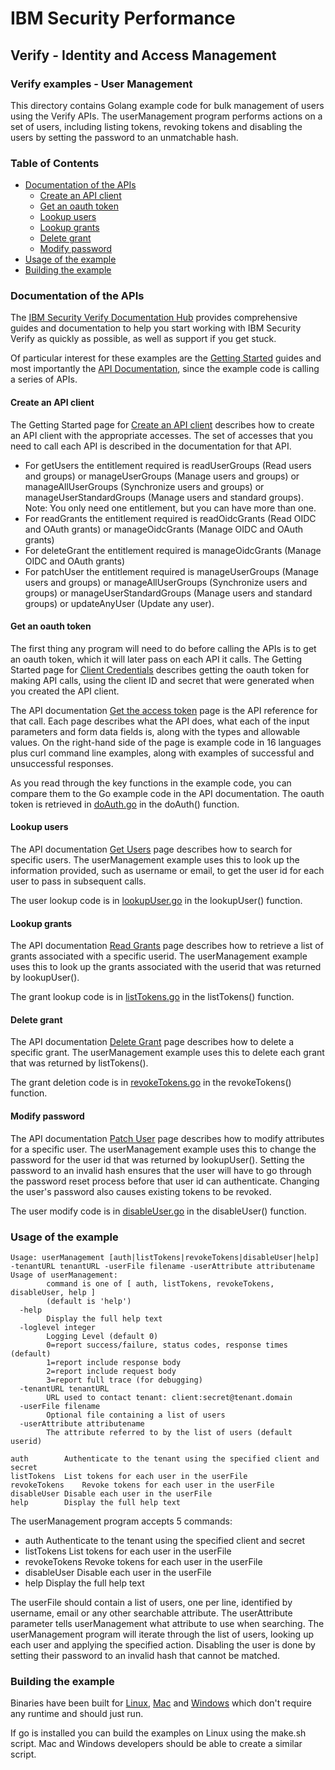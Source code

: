 # IBM Security Performance

## Verify - Identity and Access Management

### Verify examples - User Management

This directory contains Golang example code for bulk management of users using the Verify APIs.  The userManagement program performs
actions on a set of users, including listing tokens, revoking tokens and disabling the users by setting the password
to an unmatchable hash. 

### Table of Contents

* [Documentation of the APIs](#documentation-of-the-apis)
  * [Create an API client](#create-an-api-client)
  * [Get an oauth token](#get-an-oauth-token)
  * [Lookup users](#lookup-users)
  * [Lookup grants](#lookup-grant)
  * [Delete grant](#delete-grant)
  * [Modify password](#modify-password)
* [Usage of the example](#usage-of-the-example)
* [Building the example](#building-the-example)

### Documentation of the APIs

The [IBM Security Verify Documentation Hub](https://docs.verify.ibm.com/verify/) provides
comprehensive guides and documentation to help you start working with IBM Security Verify as quickly as possible, 
as well as support if you get stuck. 

Of particular interest for these examples are the [Getting Started](https://docs.verify.ibm.com/verify/docs/guides)
guides and most importantly the [API Documentation](https://docs.verify.ibm.com/verify/page/api-documentation), since the example code
is calling a series of APIs.

#### Create an API client

The Getting Started page for [Create an API client](https://docs.verify.ibm.com/verify/docs/create-api-client) describes
how to create an API client with the appropriate accesses.  The set of accesses that you need to call each API is described in
the documentation for that API. 
* For getUsers the entitlement required is readUserGroups (Read users and groups) or manageUserGroups (Manage users and groups) or manageAllUserGroups (Synchronize users and groups) or manageUserStandardGroups (Manage users and standard groups).
  Note: You only need one entitlement, but you can have more than one.
* For readGrants the entitlement required is readOidcGrants (Read OIDC and OAuth grants) or manageOidcGrants (Manage OIDC and OAuth grants)
* For deleteGrant the entitlement required is manageOidcGrants (Manage OIDC and OAuth grants)
* For patchUser the entitlement required is manageUserGroups (Manage users and groups) or manageAllUserGroups (Synchronize users and groups) or manageUserStandardGroups (Manage users and standard groups) or updateAnyUser (Update any user).

#### Get an oauth token

The first thing any program will need to do before calling the APIs is to get an oauth token, which it will later pass on
each API it calls.  The Getting Started page for [Client Credentials](https://docs.verify.ibm.com/verify/docs/get-an-access-token)
describes getting the oauth token for making API calls, using the client ID and secret that were generated when you
created the API client. 

The API documentation [Get the access token](https://docs.verify.ibm.com/verify/reference/handletoken) page is the 
API reference for that call.  Each page describes what the API does, what each of the input parameters and form data fields
is, along with the types and allowable values.  On the right-hand side of the page is example code in 16 languages 
plus curl command line examples, along with examples of successful and unsuccessful responses. 

As you read through the key functions in the example code, you can compare them to the Go example code in the API documentation.
The oauth token is retrieved in [doAuth.go](doAuth.go) in the doAuth() function.

#### Lookup users

The API documentation [Get Users](https://docs.verify.ibm.com/verify/reference/getusers) page describes how to search
for specific users.  The userManagement example uses this to look up the information provided, such as username or
email, to get the user id for each user to pass in subsequent calls.

The user lookup code is in [lookupUser.go](lookupUser.go) in the lookupUser() function.

#### Lookup grants

The API documentation [Read Grants](https://docs.verify.ibm.com/verify/reference/readgrants_0) page describes how to
retrieve a list of grants associated with a specific userid. The userManagement example uses this to look up the grants
associated with the userid that was returned by lookupUser().

The grant lookup code is in [listTokens.go](listTokens.go) in the listTokens() function.

#### Delete grant

The API documentation [Delete Grant](https://docs.verify.ibm.com/verify/reference/deletegrant) page describes how to
delete a specific grant. The userManagement example uses this to delete each grant that was returned by listTokens(). 

The grant deletion code is in [revokeTokens.go](revokeTokens.go) in the revokeTokens() function.

#### Modify password

The API documentation [Patch User](https://docs.verify.ibm.com/verify/reference/patchuser) page describes how to
modify attributes for a specific user. The userManagement example uses this to change the password for the user id that was
returned by lookupUser(). Setting the password to an invalid hash ensures that the user will have to go through the password
reset process before that user id can authenticate. Changing the user's password also causes existing tokens to be revoked.

The user modify code is in [disableUser.go](disableUser.go) in the disableUser() function.



### Usage of the example
```text
Usage: userManagement [auth|listTokens|revokeTokens|disableUser|help] -tenantURL tenantURL -userFile filename -userAttribute attributename
Usage of userManagement:
        command is one of [ auth, listTokens, revokeTokens, disableUser, help ]
        (default is 'help')
  -help
        Display the full help text
  -loglevel integer
        Logging Level (default 0)
        0=report success/failure, status codes, response times  (default)
        1=report include response body
        2=report include request body
        3=report full trace (for debugging)
  -tenantURL tenantURL
        URL used to contact tenant: client:secret@tenant.domain
  -userFile filename
        Optional file containing a list of users
  -userAttribute attributename
        The attribute referred to by the list of users (default userid)

auth		Authenticate to the tenant using the specified client and secret
listTokens	List tokens for each user in the userFile
revokeTokens	Revoke tokens for each user in the userFile
disableUser	Disable each user in the userFile
help		Display the full help text

```

The userManagement program accepts 5 commands:
- auth		Authenticate to the tenant using the specified client and secret
- listTokens	List tokens for each user in the userFile
- revokeTokens	Revoke tokens for each user in the userFile
- disableUser	Disable each user in the userFile
- help		Display the full help text

The userFile should contain a list of users, one per line, identified by username, email or any other searchable attribute.
The userAttribute parameter tells userManagement what attribute to use when searching.
The userManagement program will iterate through the list of users, looking up each user and applying the specified action.
Disabling the user is done by setting their password to an invalid hash that cannot be matched.

### Building the example

Binaries have been built for [Linux](bin/linux/userManagement), [Mac](bin/darwin/userManagement) and 
[Windows](bin/windows/userManagement) which don't require any runtime and should just run.

If go is installed you can build the examples on Linux using the make.sh script.  Mac and Windows developers should
be able to create a similar script.

